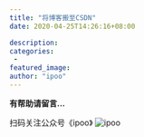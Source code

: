 ```yaml
---
title: "将博客搬至CSDN"
date: 2020-04-25T14:26:16+08:00

description:
categories:
 -
featured_image:
author: "ipoo"
---
```




**有帮助请留言...**


扫码关注公众号《ipoo》
![ipoo](http://oss.ipooli.com/images/%E5%85%AC%E4%BC%97%E5%8F%B7code.jpg)